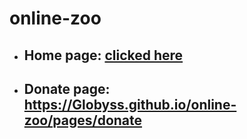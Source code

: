 # online-zoo
- ## Home page: [clicked here](https://Globyss.github.io/online-zoo/pages/main)
- ## Donate page: https://Globyss.github.io/online-zoo/pages/donate
